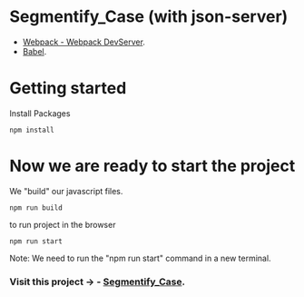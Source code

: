 # Segmentify_Case (with json-server)

- [Webpack - Webpack DevServer](https://webpack.js.org/configuration/dev-server/).
- [Babel](https://babeljs.io/).

# Getting started

Install Packages

```
npm install
```

# Now we are ready to start the project

We "build" our javascript files.
```
npm run build
```

to run project in the browser
```
npm run start
```

Note: We need to run the "npm run start" command in a new terminal.

### Visit this project -> - [Segmentify_Case](https://ugurkarakurt.github.io/Segmentify_Case/).
